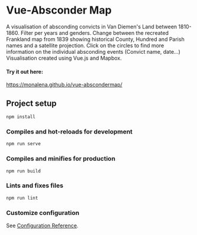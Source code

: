 # Vue-Absconder Map

A visualisation of absconding convicts in Van Diemen's Land between 1810-1860. 
Filter per years and genders. Change between the recreated Frankland map from 1839 showing historical County, Hundred and Parish names and a satellite projection. 
Click on the circles to find more information on the individual absconding events (Convict name, date...) Visualisation created using Vue.js and Mapbox. 

#### Try it out here:

https://monalena.github.io/vue-abscondermap/

## Project setup
```
npm install
```

### Compiles and hot-reloads for development
```
npm run serve
```

### Compiles and minifies for production
```
npm run build
```

### Lints and fixes files
```
npm run lint
```

### Customize configuration
See [Configuration Reference](https://cli.vuejs.org/config/).
